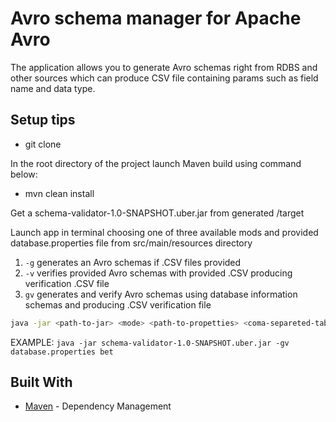 # Avro schema manager for Apache Avro

The application allows you to generate Avro schemas right from RDBS 
and other sources which can produce CSV file containing params such as field name and data type.  

## Setup tips

- git clone <repository-link>

In the root directory of the project launch Maven build using command below:

- mvn clean install

Get a schema-validator-1.0-SNAPSHOT.uber.jar from generated /target 

Launch app in terminal choosing one of three available mods and provided database.properties file from src/main/resources directory
1) `-g` generates an Avro schemas if .CSV files provided 
2) `-v` verifies provided Avro schemas with provided .CSV producing verification .CSV file 
3) `gv` generates and verify Avro schemas using database information schemas and producing .CSV verification file  

```sh
java -jar <path-to-jar> <mode> <path-to-propetties> <coma-separeted-tables-to-genegate-of-verify>
```

EXAMPLE:  `java -jar schema-validator-1.0-SNAPSHOT.uber.jar -gv database.properties bet`

## Built With
* [Maven](https://maven.apache.org/) - Dependency Management

